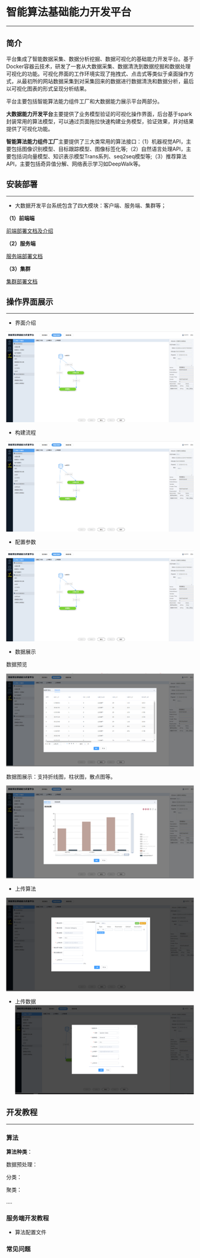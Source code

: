 # 智能算法基础能力开发平台

------------------
## 简介

  平台集成了智能数据采集、数据分析挖掘、数据可视化的基础能力开发平台。基于Docker容器云技术，研发了一套从大数据采集、数据清洗到数据挖掘和数据处理可视化的功能。可视化界面的工作环境实现了拖拽式、点击式等类似于桌面操作方式，从最初所的网站数据采集到对采集回来的数据进行数据清洗和数据分析，最后以可视化图表的形式呈现分析结果。 

  平台主要包括智能算法能力组件工厂和大数据能力展示平台两部分。

  **大数据能力开发平台**主要提供了业务模型验证的可视化操作界面，后台基于spark封装常用的算法模型，可以通过页面拖拉快速构建业务模型，验证效果，并对结果提供了可视化功能。

  **智能算法能力组件工厂**主要提供了三大类常用的算法接口：（1）机器视觉API，主要包括图像识别模型、目标跟踪模型、图像标签化等;（2）自然语言处理API，主要包括词向量模型、知识表示模型Trans系列、seq2seq模型等;（3）推荐算法API，主要包括奇异值分解、网络表示学习如DeepWalk等。

## 安装部署
--------------------

* 大数据开发平台系统包含了四大模块：客户端、服务端、集群等；


**（1）前端端**

  [前端部署文档及介绍](./doc/FontendDoc.md) 

**（2）服务端** 

 [服务端部署文档](./doc/ServerDoc.md) 

**（3）集群**

 [集群部署文档](./doc/ClustersDoc.md) 
 

## 操作界面展示
-----------

* 界面介绍

![Image text](./image/image1.png)

* 构建流程

![Image text](./image/image1.png)

* 配置参数

![Image text](./image/image1.png)

* 数据展示

数据预览

![Image text](./image/image2.png)

数据图展示：支持折线图，柱状图，散点图等。

![Image text](./image/image3.png)

* 上传算法

![Image text](./image/image4.png)

* 上传数据
![Image text](./image/image5.png)


  

## 开发教程
--------


### 算法

**算法种类**：

数据预处理：

分类：

聚类：

....

### 服务端开发教程

* 算法配置文件

### 常见问题


